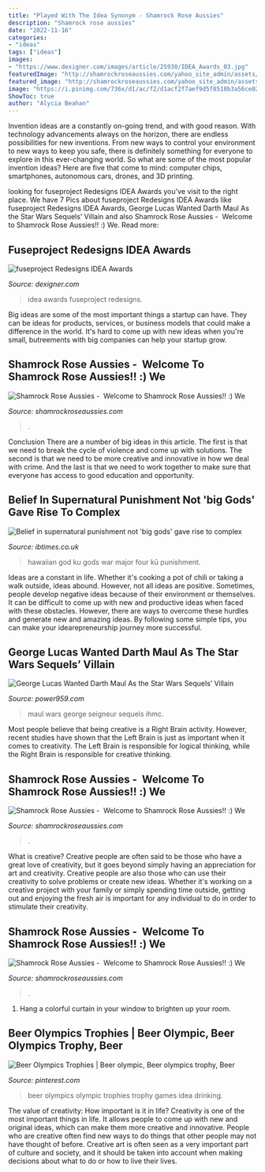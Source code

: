 ```yaml
---
title: "Played With The Idea Synonym - Shamrock Rose Aussies"
description: "Shamrock rose aussies"
date: "2022-11-16"
categories:
- "ideas"
tags: ["ideas"]
images:
- "https://www.dexigner.com/images/article/25930/IDEA_Awards_03.jpg"
featuredImage: "http://shamrockroseaussies.com/yahoo_site_admin/assets/images/DSC_0361.95233327_std.jpg"
featured_image: "http://shamrockroseaussies.com/yahoo_site_admin/assets/images/DSC_0361.95233327_std.jpg"
image: "https://i.pinimg.com/736x/d1/ac/f2/d1acf2f7aef9d5f8518b3a56ce02d4a6.jpg"
ShowToc: true
author: "Alycia Beahan"
---
```



Invention ideas are a constantly on-going trend, and with good reason. With technology advancements always on the horizon, there are endless possibilities for new inventions. From new ways to control your environment to new ways to keep you safe, there is definitely something for everyone to explore in this ever-changing world. So what are some of the most popular invention ideas? Here are five that come to mind: computer chips, smartphones, autonomous cars, drones, and 3D printing.

	

		
looking for fuseproject Redesigns IDEA Awards you've visit to the right place. We have 7 Pics about fuseproject Redesigns IDEA Awards like fuseproject Redesigns IDEA Awards, George Lucas Wanted Darth Maul As the Star Wars Sequels’ Villain and also Shamrock Rose Aussies - ﻿﻿﻿ Welcome to Shamrock Rose Aussies!! :) We. Read more:
		
    
## Fuseproject Redesigns IDEA Awards

<img loading=lazy src="https://www.dexigner.com/images/article/25930/IDEA_Awards_03.jpg" onerror="this.onerror=null;this.src='https://tse3.mm.bing.net/th?id=OIP.obB5zMOVNmQoeyc10Vu0qwHaEK&amp;pid=15.1';" alt="fuseproject Redesigns IDEA Awards">

_Source: dexigner.com_

>idea awards fuseproject redesigns. 

	

Big ideas are some of the most important things a startup can have. They can be ideas for products, services, or business models that could make a difference in the world. It's hard to come up with new ideas when you're small, butreements with big companies can help your startup grow.

    
## Shamrock Rose Aussies - ﻿﻿﻿ Welcome To Shamrock Rose Aussies!! :) We

<img loading=lazy src="http://shamrockroseaussies.com/yahoo_site_admin/assets/images/DSC_0274.95232831_std.jpg" onerror="this.onerror=null;this.src='https://tse1.mm.bing.net/th?id=OIP.87_K5UT4JfeXQqDRUu0GKgHaFc&amp;pid=15.1';" alt="Shamrock Rose Aussies - ﻿﻿﻿ Welcome to Shamrock Rose Aussies!! :) We">

_Source: shamrockroseaussies.com_

>. 

	

Conclusion
There are a number of big ideas in this article. The first is that we need to break the cycle of violence and come up with solutions. The second is that we need to be more creative and innovative in how we deal with crime. And the last is that we need to work together to make sure that everyone has access to good education and opportunity.

    
## Belief In Supernatural Punishment Not &#039;big Gods&#039; Gave Rise To Complex

<img loading=lazy src="http://d.ibtimes.co.uk/en/full/1426898/hawaiian-god-ku.jpg?w=367" onerror="this.onerror=null;this.src='https://tse3.mm.bing.net/th?id=OIP.eDesPRda4nJ9L0dDEZo98wAAAA&amp;pid=15.1';" alt="Belief in supernatural punishment not &#039;big gods&#039; gave rise to complex">

_Source: ibtimes.co.uk_

>hawaiian god ku gods war major four kū punishment. 

	

Ideas are a constant in life. Whether it's cooking a pot of chili or taking a walk outside, ideas abound. However, not all ideas are positive. Sometimes, people develop negative ideas because of their environment or themselves. It can be difficult to come up with new and productive ideas when faced with these obstacles. However, there are ways to overcome these hurdles and generate new and amazing ideas. By following some simple tips, you can make your idearepreneurship journey more successful.

    
## George Lucas Wanted Darth Maul As The Star Wars Sequels’ Villain

<img loading=lazy src="https://townsquare.media/site/442/files/2020/11/Darth-Maul.jpg?w=1200&amp;h=0&amp;zc=1&amp;s=0&amp;a=t&amp;q=89" onerror="this.onerror=null;this.src='https://tse4.mm.bing.net/th?id=OIP.yHB25VgzPvPUbFNcuJr5owHaE_&amp;pid=15.1';" alt="George Lucas Wanted Darth Maul As the Star Wars Sequels’ Villain">

_Source: power959.com_

>maul wars george seigneur sequels ihmc. 

	

Most people believe that being creative is a Right Brain activity. However, recent studies have shown that the Left Brain is just as important when it comes to creativity. The Left Brain is responsible for logical thinking, while the Right Brain is responsible for creative thinking.

    
## Shamrock Rose Aussies - ﻿﻿﻿ Welcome To Shamrock Rose Aussies!! :) We

<img loading=lazy src="http://shamrockroseaussies.com/yahoo_site_admin/assets/images/DSC_0147.83222412_std.JPG" onerror="this.onerror=null;this.src='https://tse2.mm.bing.net/th?id=OIP.COBNMtWg1s3l-nPXNGFJGgHaE9&amp;pid=15.1';" alt="Shamrock Rose Aussies - ﻿﻿﻿ Welcome to Shamrock Rose Aussies!! :) We">

_Source: shamrockroseaussies.com_

>. 

	

What is creative?
Creative people are often said to be those who have a great love of creativity, but it goes beyond simply having an appreciation for art and creativity. Creative people are also those who can use their creativity to solve problems or create new ideas. Whether it's working on a creative project with your family or simply spending time outside, getting out and enjoying the fresh air is important for any individual to do in order to stimulate their creativity.

    
## Shamrock Rose Aussies - ﻿﻿﻿ Welcome To Shamrock Rose Aussies!! :) We

<img loading=lazy src="http://shamrockroseaussies.com/yahoo_site_admin/assets/images/DSC_0361.95233327_std.jpg" onerror="this.onerror=null;this.src='https://tse1.mm.bing.net/th?id=OIP.FeguR7STuyerme-zOi7Z7AHaFT&amp;pid=15.1';" alt="Shamrock Rose Aussies - ﻿﻿﻿ Welcome to Shamrock Rose Aussies!! :) We">

_Source: shamrockroseaussies.com_

>. 

	

1. Hang a colorful curtain in your window to brighten up your room.

    
## Beer Olympics Trophies | Beer Olympic, Beer Olympics Trophy, Beer

<img loading=lazy src="https://i.pinimg.com/736x/d1/ac/f2/d1acf2f7aef9d5f8518b3a56ce02d4a6.jpg" onerror="this.onerror=null;this.src='https://tse3.mm.bing.net/th?id=OIP.Zkhd6dHGhAjylFBJwO_ucwHaJ3&amp;pid=15.1';" alt="Beer Olympics Trophies | Beer olympic, Beer olympics trophy, Beer">

_Source: pinterest.com_

>beer olympics olympic trophies trophy games idea drinking. 

	

The value of creativity: How important is it in life?
Creativity is one of the most important things in life. It allows people to come up with new and original ideas, which can make them more creative and innovative. People who are creative often find new ways to do things that other people may not have thought of before. Creative art is often seen as a very important part of culture and society, and it should be taken into account when making decisions about what to do or how to live their lives.


